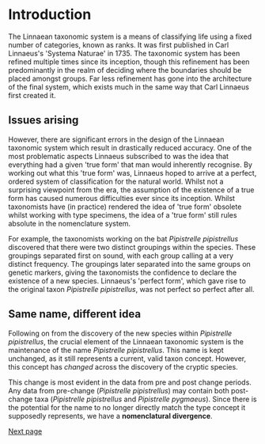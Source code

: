 # Introduction
The Linnaean taxonomic system is a means of classifying life using a fixed number of categories, known as ranks. It was first published in Carl Linnaeus's 'Systema Naturae' in 1735. The taxonomic system has been refined multiple times since its inception, though this refinement has been predominantly in the realm of deciding where the boundaries should be placed amongst groups. Far less refinement has gone into the architecture of the final system, which exists much in the same way that Carl Linnaeus first created it.

## Issues arising
However, there are significant errors in the design of the Linnaean taxonomic system which result in drastically reduced accuracy. One of the most problematic aspects Linnaeus subscribed to was the idea that everything had a given 'true form' that man would inherently recognise. By working out what this 'true form' was, Linnaeus hoped to arrive at a perfect, ordered system of classification for the natural world. Whilst not a surprising viewpoint from the era, the assumption of the existence of a true form has caused numerous difficulties ever since its inception. Whilst taxonomists have (in practice) rendered the idea of 'true form' obsolete whilst working with type specimens, the idea of a 'true form' still rules absolute in the nomenclature system.

For example, the taxonomists working on the bat *Pipistrelle pipistrellus* discovered that there were two distinct groupings within the species. These groupings separated first on sound, with each group calling at a very distinct frequency. The groupings later separated into the same groups on genetic markers, giving the taxonomists the confidence to declare the existence of a new species. Linnaeus's 'perfect form', which gave rise to the original taxon *Pipistrelle pipistrellus*, was not perfect so perfect after all.

## Same name, different idea
Following on from the discovery of the new species within *Pipistrelle pipistrellus*, the crucial element of the Linnaean taxonomic system is the maintenance of the name *Pipistrelle pipistrellus*. This name is kept unchanged, as it still represents a current, valid taxon concept. However, this concept has *changed* across the discovery of the cryptic species.

This change is most evident in the data from pre and post change periods. Any data from pre-change (*Pipistrelle pipistrellus*) may contain both post-change taxa (*Pipistrelle pipistrellus* and *Pipistrelle pygmaeus*). Since there is the potential for the name to no longer directly match the type concept it supposedly represents, we have a **nomenclatural divergence**. 

[Next page](./nomenclatural-divergence.md)